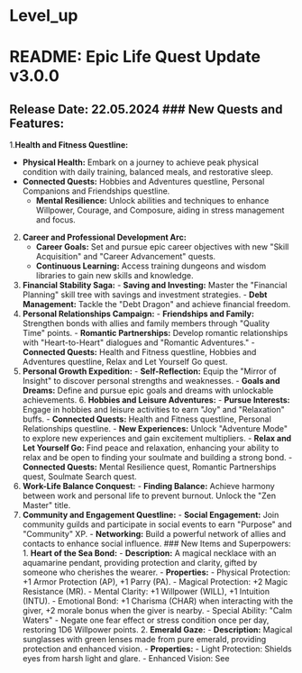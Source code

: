 # Level_up
# README: Epic Life Quest Update v3.0.0 
## Release Date: 22.05.2024 ### New Quests and Features: 
1.**Health and Fitness Questline:**
- **Physical Health:** Embark on a journey to achieve peak physical condition with daily training, balanced meals, and restorative sleep. 
- **Connected Quests:** Hobbies and Adventures questline, Personal Companions and Friendships questline.
  - **Mental Resilience:** Unlock abilities and techniques to enhance Willpower, Courage, and Composure, aiding in stress management and focus.
2. **Career and Professional Development Arc:**
    - **Career Goals:** Set and pursue epic career objectives with new "Skill Acquisition" and "Career Advancement" quests.
    - **Continuous Learning:** Access training dungeons and wisdom libraries to gain new skills and knowledge.
3. **Financial Stability Saga:** - **Saving and Investing:** Master the "Financial Planning" skill tree with savings and investment strategies. - **Debt Management:** Tackle the "Debt Dragon" and achieve financial freedom.
4. **Personal Relationships Campaign:** - **Friendships and Family:** Strengthen bonds with allies and family members through "Quality Time" points. - **Romantic Partnerships:** Develop romantic relationships with "Heart-to-Heart" dialogues and "Romantic Adventures." - **Connected Quests:** Health and Fitness questline, Hobbies and Adventures questline, Relax and Let Yourself Go quest.
5. **Personal Growth Expedition:** - **Self-Reflection:** Equip the "Mirror of Insight" to discover personal strengths and weaknesses. - **Goals and Dreams:** Define and pursue epic goals and dreams with unlockable achievements. 6. **Hobbies and Leisure Adventures:** - **Pursue Interests:** Engage in hobbies and leisure activities to earn "Joy" and "Relaxation" buffs. - **Connected Quests:** Health and Fitness questline, Personal Relationships questline. - **New Experiences:** Unlock "Adventure Mode" to explore new experiences and gain excitement multipliers. - **Relax and Let Yourself Go:** Find peace and relaxation, enhancing your ability to relax and be open to finding your soulmate and building a strong bond. - **Connected Quests:** Mental Resilience quest, Romantic Partnerships quest, Soulmate Search quest.
 7. **Work-Life Balance Conquest:** - **Finding Balance:** Achieve harmony between work and personal life to prevent burnout. Unlock the "Zen Master" title.
 8. **Community and Engagement Questline:** - **Social Engagement:** Join community guilds and participate in social events to earn "Purpose" and "Community" XP. - **Networking:** Build a powerful network of allies and contacts to enhance social influence. ### New Items and Superpowers: 1. **Heart of the Sea Bond:** - **Description:** A magical necklace with an aquamarine pendant, providing protection and clarity, gifted by someone who cherishes the wearer. - **Properties:** - Physical Protection: +1 Armor Protection (AP), +1 Parry (PA). - Magical Protection: +2 Magic Resistance (MR). - Mental Clarity: +1 Willpower (WILL), +1 Intuition (INTU). - Emotional Bond: +1 Charisma (CHAR) when interacting with the giver, +2 morale bonus when the giver is nearby. - Special Ability: "Calm Waters" - Negate one fear effect or stress condition once per day, restoring 1D6 Willpower points. 2. **Emerald Gaze:** - **Description:** Magical sunglasses with green lenses made from pure emerald, providing protection and enhanced vision. - **Properties:** - Light Protection: Shields eyes from harsh light and glare. - Enhanced Vision: See
